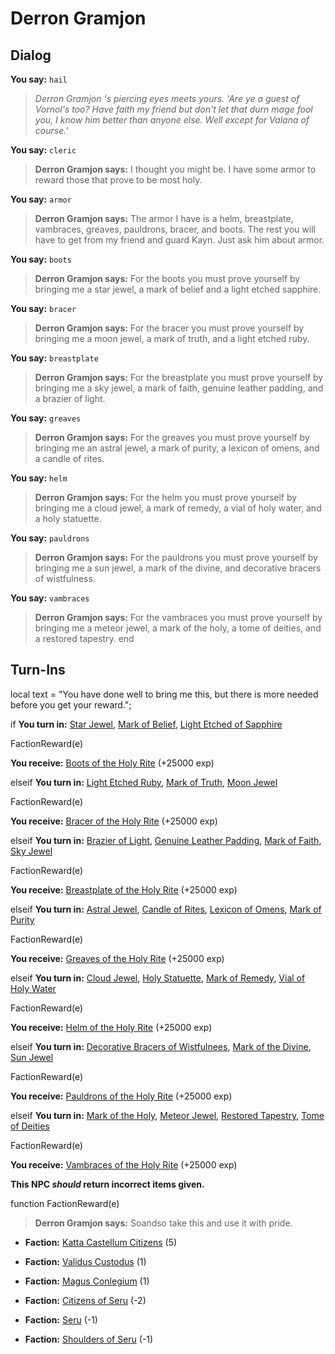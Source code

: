 # Derron Gramjon
## Dialog

**You say:** `hail`



>*Derron Gramjon 's piercing eyes meets yours. 'Are ye a guest of Vornol's too? Have faith my friend but don't let that durn mage fool you, I know him better than anyone else. Well except for Valana of course.'*

**You say:** `cleric`



>**Derron Gramjon says:** I thought you might be. I have some armor to reward those that prove to be most holy.

**You say:** `armor`



>**Derron Gramjon says:** The armor I have is a helm, breastplate, vambraces, greaves, pauldrons, bracer, and boots. The rest you will have to get from my friend and guard Kayn. Just ask him about armor.

**You say:** `boots`



>**Derron Gramjon says:** For the boots you must prove yourself by bringing me a star jewel, a mark of belief and a light etched sapphire.

**You say:** `bracer`



>**Derron Gramjon says:** For the bracer you must prove yourself by bringing me a moon jewel, a mark of truth, and a light etched ruby.

**You say:** `breastplate`



>**Derron Gramjon says:** For the breastplate you must prove yourself by bringing me a sky jewel, a mark of faith, genuine leather padding, and a brazier of light.

**You say:** `greaves`



>**Derron Gramjon says:** For the greaves you must prove yourself by bringing me an astral jewel, a mark of purity, a lexicon of omens, and a candle of rites.

**You say:** `helm`



>**Derron Gramjon says:** For the helm you must prove yourself by bringing me a cloud jewel, a mark of remedy, a vial of holy water, and a holy statuette.

**You say:** `pauldrons`



>**Derron Gramjon says:** For the pauldrons you must prove yourself by bringing me a sun jewel, a mark of the divine, and decorative bracers of wistfulness.

**You say:** `vambraces`



>**Derron Gramjon says:** For the vambraces you must prove yourself by bringing me a meteor jewel, a mark of the holy, a tome of deities, and a restored tapestry.
end

## Turn-Ins



local text = "You have done well to bring me this, but there is more needed before you get your reward.";



if **You turn in:** [Star Jewel](/item/4490), [Mark of Belief](/item/4839), [Light Etched of Sapphire](/item/4840)


FactionReward(e)


 **You receive:**  [Boots of the Holy Rite](/item/3742) (+25000 exp)

elseif **You turn in:** [Light Etched Ruby](/item/4838), [Mark of Truth](/item/4829), [Moon Jewel](/item/4489)


FactionReward(e)


 **You receive:**  [Bracer of the Holy Rite](/item/3741) (+25000 exp)

elseif **You turn in:** [Brazier of Light](/item/4798), [Genuine Leather Padding](/item/4797), [Mark of Faith](/item/4796), [Sky Jewel](/item/4492)


FactionReward(e)


 **You receive:**  [Breastplate of the Holy Rite](/item/3737) (+25000 exp)

elseif **You turn in:** [Astral Jewel](/item/4494), [Candle of Rites](/item/4818), [Lexicon of Omens](/item/4810), [Mark of Purity](/item/4809)


FactionReward(e)


 **You receive:**  [Greaves of the Holy Rite](/item/3739) (+25000 exp)

elseif **You turn in:** [Cloud Jewel](/item/4491), [Holy Statuette](/item/4795), [Mark of Remedy](/item/4793), [Vial of Holy Water](/item/4794)


FactionReward(e)


 **You receive:**  [Helm of the Holy Rite](/item/3736) (+25000 exp)

elseif **You turn in:** [Decorative Bracers of Wistfulnees](/item/4820), [Mark of the Divine](/item/4819), [Sun Jewel](/item/4488)


FactionReward(e)


 **You receive:**  [Pauldrons of the Holy Rite](/item/3740) (+25000 exp)

elseif **You turn in:** [Mark of the Holy](/item/4799), [Meteor Jewel](/item/4493), [Restored Tapestry](/item/4808), [Tome of Deities](/item/4800)


FactionReward(e)


 **You receive:**  [Vambraces of the Holy Rite](/item/3738) (+25000 exp)

**This NPC *should* return incorrect items given.**

function FactionReward(e)

>**Derron Gramjon says:** Soandso take this and use it with pride.

* __Faction:__ [Katta Castellum Citizens](/faction/1502) (5)

* __Faction:__ [Validus Custodus](/faction/1503) (1)

* __Faction:__ [Magus Conlegium](/faction/1504) (1)

* __Faction:__ [Citizens of Seru](/faction/1499) (-2)

* __Faction:__ [Seru](/faction/1483) (-1)

* __Faction:__ [Shoulders of Seru](/faction/1487) (-1)